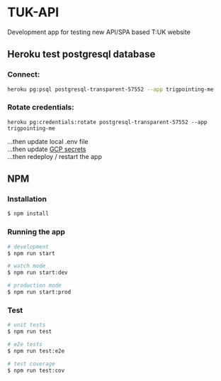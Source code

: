 # TUK-API

Development app for testing new API/SPA based T:UK website

## Heroku test postgresql database

### Connect:

```bash
heroku pg:psql postgresql-transparent-57552 --app trigpointing-me
```

### Rotate credentials:

```
heroku pg:credentials:rotate postgresql-transparent-57552 --app trigpointing-me
```

...then update local .env file  
...then update [GCP secrets](https://console.cloud.google.com/security/secret-manager?project=tuk-dev)  
...then redeploy / restart the app

## NPM

### Installation

```bash
$ npm install
```

### Running the app

```bash
# development
$ npm run start

# watch mode
$ npm run start:dev

# production mode
$ npm run start:prod
```

### Test

```bash
# unit tests
$ npm run test

# e2e tests
$ npm run test:e2e

# test coverage
$ npm run test:cov
```
